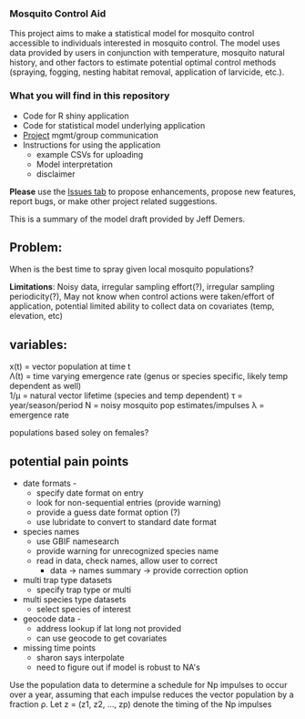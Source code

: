 ### Mosquito Control Aid 

This project aims to make a statistical model for mosquito control accessible to individuals interested in mosquito control. The model uses data provided by users in conjunction with temperature, mosquito natural history, and other factors to estimate potential optimal control methods (spraying, fogging, nesting habitat removal, application of larvicide, etc.).

### What you will find in this repository

 - Code for R shiny application
 - Code for statistical model underlying application
 - [Project](https://github.com/collinschwantes/MosquitoApp/projects/1) mgmt/group communication 
 - Instructions for using the application 
    - example CSVs for uploading
    - Model interpretation 
    - disclaimer 
    
**Please** use the [Issues tab](https://github.com/collinschwantes/MosquitoApp/issues) to propose enhancements, propose new features, report bugs, or make other project related suggestions. 

  

This is a summary of the model draft provided by Jeff Demers. 

## Problem:

When is the best time to spray given local mosquito populations?

**Limitations**: Noisy data, irregular sampling effort(?), irregular sampling periodicity(?), May not know when control actions were taken/effort of application, potential limited ability to collect data on covariates (temp, elevation, etc)

## variables:

x(t) = vector population at time t  
Λ(t) = time varying emergence rate (genus or species specific, likely temp dependent as well)  
1/µ = natural vector lifetime (species and temp dependent)
τ = year/season/period
N = noisy mosquito pop estimates/impulses
λ = emergence rate

populations based soley on females?

## potential pain points

- date formats - 
    - specify date format on entry
    - look for non-sequential entries (provide warning)
    - provide a guess date format option (?)
    - use lubridate to convert to standard date format
- species names
    - use GBIF namesearch 
    - provide warning for unrecognized species name 
    - read in data, check names, allow user to correct 
        - data -> names summary -> provide correction option 
- multi trap type datasets
   - specify trap type or multi
- multi species type datasets 
    - select species of interest
- geocode data - 
    - address lookup if lat long not provided
    - can use geocode to get covariates
- missing time points
    - sharon says interpolate 
    - need to figure out if model is robust to NA's 
  


Use the population data to determine a schedule for Np impulses to occur over a year,
assuming that each impulse reduces the vector population by a fraction ρ. Let z = (z1, z2, ..., zp)
denote the timing of the Np impulses
